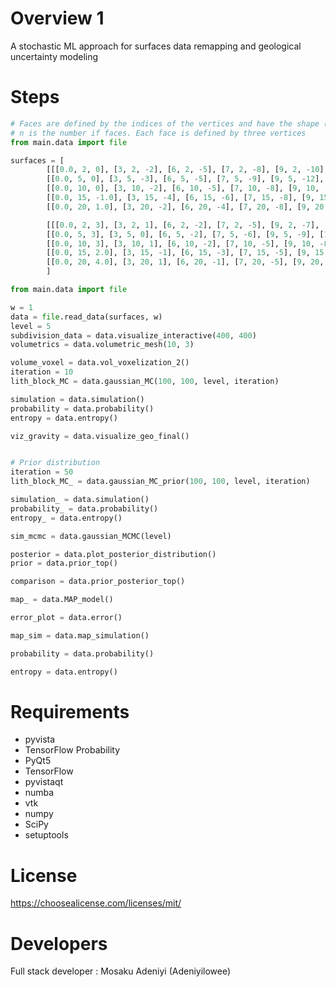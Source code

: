 # Overview 1
A stochastic ML approach for surfaces data remapping and geological uncertainty modeling

# Steps
```python
# Faces are defined by the indices of the vertices and have the shape (n,3) for triangular meshes.
# n is the number if faces. Each face is defined by three vertices
from main.data import file

surfaces = [
        [[[0.0, 2, 0], [3, 2, -2], [6, 2, -5], [7, 2, -8], [9, 2, -10], [15, 2, -14]],
        [[0.0, 5, 0], [3, 5, -3], [6, 5, -5], [7, 5, -9], [9, 5, -12], [15, 5, -15]],
        [[0.0, 10, 0], [3, 10, -2], [6, 10, -5], [7, 10, -8], [9, 10, -11], [15, 10, -16]],
        [[0.0, 15, -1.0], [3, 15, -4], [6, 15, -6], [7, 15, -8], [9, 15, -11.5], [15, 15, -15]],
        [[0.0, 20, 1.0], [3, 20, -2], [6, 20, -4], [7, 20, -8], [9, 20, -11], [15, 20, -16]]],

        [[[0.0, 2, 3], [3, 2, 1], [6, 2, -2], [7, 2, -5], [9, 2, -7], [15, 2, -11]],
        [[0.0, 5, 3], [3, 5, 0], [6, 5, -2], [7, 5, -6], [9, 5, -9], [15, 5, -12]],
        [[0.0, 10, 3], [3, 10, 1], [6, 10, -2], [7, 10, -5], [9, 10, -8], [15, 10, -13]],
        [[0.0, 15, 2.0], [3, 15, -1], [6, 15, -3], [7, 15, -5], [9, 15, -8.5], [15, 15, -12]],
        [[0.0, 20, 4.0], [3, 20, 1], [6, 20, -1], [7, 20, -5], [9, 20, -8], [15, 20, -13]]]
        ]

from main.data import file

w = 1
data = file.read_data(surfaces, w)
level = 5
subdivision_data = data.visualize_interactive(400, 400)
volumetrics = data.volumetric_mesh(10, 3)

volume_voxel = data.vol_voxelization_2()
iteration = 10
lith_block_MC = data.gaussian_MC(100, 100, level, iteration)

simulation = data.simulation()
probability = data.probability()
entropy = data.entropy()

viz_gravity = data.visualize_geo_final()


# Prior distribution
iteration = 50
lith_block_MC_ = data.gaussian_MC_prior(100, 100, level, iteration)

simulation_ = data.simulation()
probability_ = data.probability()
entropy_ = data.entropy()

sim_mcmc = data.gaussian_MCMC(level)

posterior = data.plot_posterior_distribution()
prior = data.prior_top()

comparison = data.prior_posterior_top()

map_ = data.MAP_model()

error_plot = data.error()

map_sim = data.map_simulation()

probability = data.probability()

entropy = data.entropy()

```

# Requirements
- pyvista
- TensorFlow Probability
- PyQt5
- TensorFlow
- pyvistaqt
- numba
- vtk
- numpy
- SciPy
- setuptools


# License
https://choosealicense.com/licenses/mit/


# Developers
Full stack developer : Mosaku Adeniyi (Adeniyilowee)
